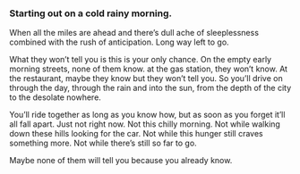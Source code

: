 ### Starting out on a cold rainy morning.

When all the miles are ahead and there’s dull ache of sleeplessness combined with the rush of anticipation. Long way left to go.

What they won’t tell you is this is your only chance. On the empty early morning streets, none of them know. at the gas station, they won’t know. At the restaurant, maybe they know but they won’t tell you. So you’ll drive on through the day, through the rain and into the sun, from the depth of the city to the desolate nowhere.

You’ll ride together as long as you know how, but as soon as you forget it’ll all fall apart. Just not right now. Not this chilly morning. Not while walking down these hills looking for the car. Not while this hunger still craves something more. Not while there’s still so far to go. 

Maybe none of them will tell you because you already know. 